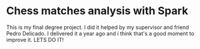 # Chess matches analysis with Spark

This is my final degree project. 
I did it helped by my supervisor and friend Pedro Delicado.
I delivered it a year ago and i think that's a good moment to improve it. 
LETS DO IT!
